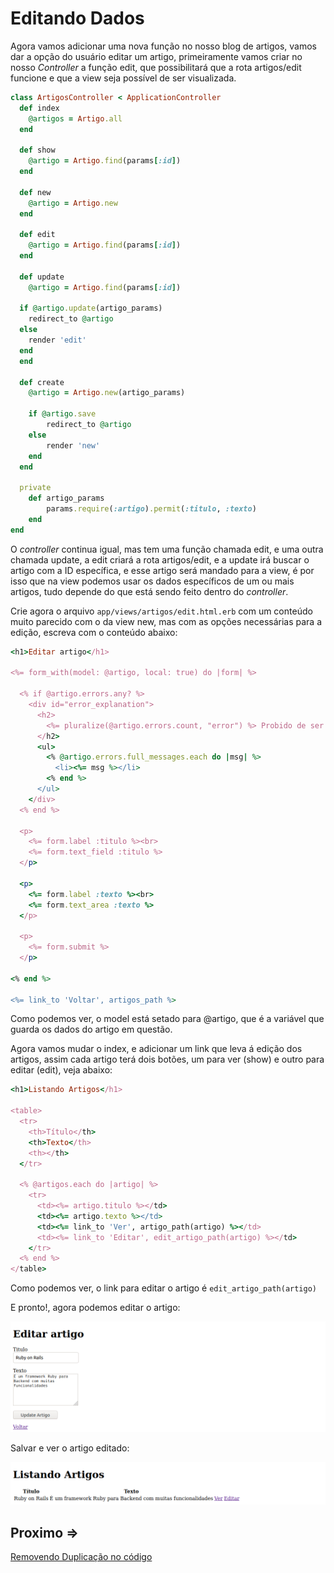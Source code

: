# Editando Dados

Agora vamos adicionar uma nova função no nosso blog de artigos, vamos dar a opção do usuário editar um artigo, primeiramente vamos criar no nosso *Controller* a função edit, que possibilitará que a rota artigos/edit funcione e que a view seja possível de ser visualizada.

```ruby
class ArtigosController < ApplicationController
  def index
    @artigos = Artigo.all
  end

  def show
    @artigo = Artigo.find(params[:id])
  end

  def new
    @artigo = Artigo.new
  end

  def edit
    @artigo = Artigo.find(params[:id])
  end

  def update
    @artigo = Artigo.find(params[:id])
 
  if @artigo.update(artigo_params)
    redirect_to @artigo
  else
    render 'edit'
  end
  end
 
  def create
    @artigo = Artigo.new(artigo_params)
 
    if @artigo.save
        redirect_to @artigo
    else
        render 'new'
    end
  end

  private
    def artigo_params
        params.require(:artigo).permit(:titulo, :texto)
    end
end
```

O *controller* continua igual, mas tem uma função chamada edit, e uma outra chamada update, a edit criará a rota artigos/edit, e a update irá buscar o artigo com a ID específica, e esse artigo será mandado para a view, é por isso que na view podemos usar os dados específicos de um ou mais artigos, tudo depende do que está sendo feito dentro do *controller*.

Crie agora o arquivo ``app/views/artigos/edit.html.erb`` com um conteúdo muito parecido com o da view new, mas com as opções necessárias para a edição, escreva com o conteúdo abaixo:

```ruby
<h1>Editar artigo</h1>
 
<%= form_with(model: @artigo, local: true) do |form| %>
 
  <% if @artigo.errors.any? %>
    <div id="error_explanation">
      <h2>
        <%= pluralize(@artigo.errors.count, "error") %> Probido de ser salvo este artigo pois:
      </h2>
      <ul>
        <% @artigo.errors.full_messages.each do |msg| %>
          <li><%= msg %></li>
        <% end %>
      </ul>
    </div>
  <% end %>
 
  <p>
    <%= form.label :titulo %><br>
    <%= form.text_field :titulo %>
  </p>
 
  <p>
    <%= form.label :texto %><br>
    <%= form.text_area :texto %>
  </p>
 
  <p>
    <%= form.submit %>
  </p>
 
<% end %>
 
<%= link_to 'Voltar', artigos_path %>
```

Como podemos ver, o model está setado para @artigo, que é a variável que guarda os dados do artigo em questão.

Agora vamos mudar o index, e adicionar um link que leva á edição dos artigos, assim cada artigo terá dois botões, um para ver (show) e outro para editar (edit), veja abaixo:

```ruby
<h1>Listando Artigos</h1>
 
<table>
  <tr>
    <th>Título</th>
    <th>Texto</th>
    <th></th>
  </tr>
 
  <% @artigos.each do |artigo| %>
    <tr>
      <td><%= artigo.titulo %></td>
      <td><%= artigo.texto %></td>
      <td><%= link_to 'Ver', artigo_path(artigo) %></td>
      <td><%= link_to 'Editar', edit_artigo_path(artigo) %></td>
    </tr>
  <% end %>
</table>
```

Como podemos ver, o link para editar o artigo é ``edit_artigo_path(artigo)``

E pronto!, agora podemos editar o artigo:

![Output 1](../4noobsAssets/8-editando-dados_1-output.png)

Salvar e ver o artigo editado:

![Output 2](../4noobsAssets/8-editando-dados_2-output.png)


## Proximo =>

[Removendo Duplicação no código](./9-duplicacao.md)